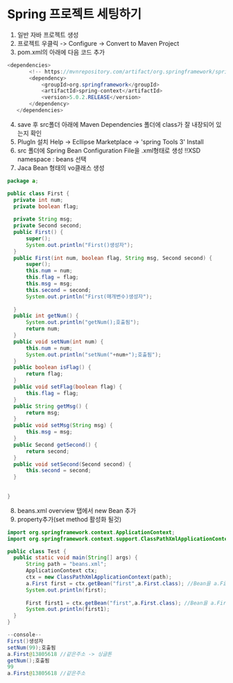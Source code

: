 
# Spring 프로젝트 세팅하기
 1. 일반 자바 프로젝트 생성
 2. 프로젝트 우클릭 -> Configure -> Convert to Maven Project
 3. pom.xml의 <version>아래에 다음 코드 추가
 ```java
<dependencies>
		<!-- https://mvnrepository.com/artifact/org.springframework/spring-context -->
		<dependency>
			<groupId>org.springframework</groupId>
			<artifactId>spring-context</artifactId>
			<version>5.0.2.RELEASE</version>
		</dependency>
	</dependencies>
```
 4. save 후 src폴더 아래에 Maven Dependencies 폴더에 class가 잘 내장되어 있는지 확인
 5. PlugIn 설치 
 Help -> Ecllipse Marketplace -> 'spring Tools 3' Install
 6. src 폴더에 Spring Bean Configuration File을 .xml형태로 생성
  !!XSD namespace : beans 선택
  7. Jaca Bean 형태의 vo클래스 생성
  ```java
  package a;

public class First {
	private int num;
	private boolean flag;
	
	private String msg;
	private Second second;
	public First() {
		super();
		System.out.println("First()생성자");
	}
	public First(int num, boolean flag, String msg, Second second) {
		super();
		this.num = num;
		this.flag = flag;
		this.msg = msg;
		this.second = second;
		System.out.println("First(매개변수)생성자");
	
	}
	public int getNum() {
		System.out.println("getNum();호출됨");
		return num;
	}
	public void setNum(int num) {
		this.num = num;
		System.out.println("setNum("+num+");호출됨");
	}
	public boolean isFlag() {
		return flag;
	}
	public void setFlag(boolean flag) {
		this.flag = flag;
	}
	public String getMsg() {
		return msg;
	}
	public void setMsg(String msg) {
		this.msg = msg;
	}
	public Second getSecond() {
		return second;
	}
	public void setSecond(Second second) {
		this.second = second;
	}
	
	
}

 ```
  8. beans.xml overview 탭에서 new Bean 추가
  9. property추가(set method 활성화 될것)
  ```java
 import org.springframework.context.ApplicationContext;
import org.springframework.context.support.ClassPathXmlApplicationContext;

public class Test {
	public static void main(String[] args) {
		String path = "beans.xml";
		ApplicationContext ctx;
		ctx = new ClassPathXmlApplicationContext(path);
		a.First first = ctx.getBean("first",a.First.class); //Bean을 a.First 클래스로 다운 캐스팅.
		System.out.println(first);
		
		First first1 = ctx.getBean("first",a.First.class); //Bean을 a.First 클래스로 다운 캐스팅.
		System.out.println(first1);
	}
}
```
```java
--console--
First()생성자
setNum(99);호출됨
a.First@13805618 //같은주소 -> 싱글톤
getNum();호출됨
99
a.First@13805618 //같은주소
```
  
   
<!--stackedit_data:
eyJoaXN0b3J5IjpbLTE0MTAxMDU2ODksMTk4MjEzNDQyOSwtMT
k2NDkwOTg0MywtNDAzODYyMDAzLC0yNjIxNzQ5NTksLTQ4MjQw
MjIyOCw1NTg1NDk5MzgsLTY1MTU3NDA4OF19
-->
